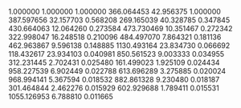 1.000000	1.000000	1.000000
366.064453	42.956375	1.000000
387.597656	32.157703	0.568208
269.165039	40.328785	0.347845
430.664063	12.064260	0.273584
473.730469	10.351467	0.272342
322.998047	16.248518	0.210096
484.497070	7.864321	0.181136
462.963867	9.596138	0.148885
1130.493164	23.834730	0.066692
118.432617	23.934103	0.040981
850.561523	9.003333	0.034955
312.231445	2.702431	0.025480
161.499023	1.925109	0.024434
958.227539	6.902449	0.022788
613.696289	3.275885	0.020024
968.994141	5.367594	0.018532
882.861328	9.230480	0.018187
301.464844	2.462276	0.015929
602.929688	1.789411	0.015531
1055.126953	6.788810	0.011665
